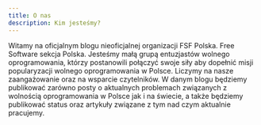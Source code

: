 ```yaml
---
title: O nas
description: Kim jesteśmy?
---
```


Witamy na oficjalnym blogu nieoficjalnej organizacji FSF Polska. Free Software sekcja Polska. Jesteśmy małą grupą entuzjastów wolnego oprogramowania, którzy postanowili połączyć swoje siły aby dopełnić misji popularyzacji wolnego oprogramowania w Polsce. Liczymy na nasze zaangażowanie oraz na wsparcie czytelników. W danym blogu będziemy publikować zarówno posty o aktualnych problemach związanych z wolnością oprogramowania w Polsce jak i na świecie, a także będziemy publikować status oraz artykuły związane z tym nad czym aktualnie pracujemy.
